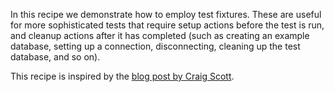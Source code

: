 In this recipe we demonstrate how to employ test fixtures. These are useful for
more sophisticated tests that require setup actions before the test is run, and
cleanup actions after it has completed (such as creating an example database,
setting up a connection, disconnecting, cleaning up the test database, and so
on).

This recipe is inspired by the [blog post by Craig
Scott](https://crascit.com/2016/10/18/test-fixtures-with-cmake-ctest/).

